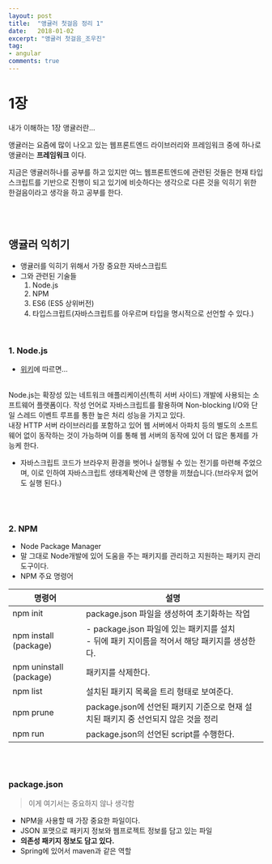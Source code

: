 ```yaml
---
layout: post
title:  "앵귤러 첫걸음 정리 1"
date:   2018-01-02
excerpt: "앵귤러 첫걸음_조우진"
tag:
- angular
comments: true
---
```


# **1장**

내가 이해하는 1장 앵귤러란...
<br>

앵귤러는 요즘에 많이 나오고 있는 웹프론트엔드 라이브러리와 프레임워크 중에 하나로 앵귤러는 **프레임워크** 이다.
<br>

지금은 앵귤러하나를 공부를 하고 있지만 여느 웹프론트엔드에 관련된 것들은 현재 타입스크립트를 기반으로 진행이 되고 있기에 비슷하다는 생각으로 다른 것을 익히기 위한 한걸음이라고 생각을 하고 공부를 한다.

<br>
<br>

## 앵귤러 익히기

- 앵귤러를 익히기 위해서 가장 중요한 자바스크립트
- 그와 관련된 기술들
    1. Node.js
    2. NPM
    3. ES6 (ES5 상위버전)
    4. 타입스크립트(자바스크립트를 아우르며 타입을 명시적으로 선언할 수 있다.)

<br>

### 1. Node.js

- [위키](https://ko.wikipedia.org/wiki/Node.js)에 따르면...
<br>
Node.js는 확장성 있는 네트워크 애플리케이션(특히 서버 사이드) 개발에 사용되는 소프트웨어 플랫폼이다. 작성 언어로 자바스크립트를 활용하며 Non-blocking I/O와 단일 스레드 이벤트 루프를 통한 높은 처리 성능을 가지고 있다.
<br>
내장 HTTP 서버 라이브러리를 포함하고 있어 웹 서버에서 아파치 등의 별도의 소프트웨어 없이 동작하는 것이 가능하며 이를 통해 웹 서버의 동작에 있어 더 많은 통제를 가능케 한다.

- 자바스크립트 코드가 브라우저 환경을 벗어나 실행될 수 있는 전기를 마련해 주었으며, 이로 인하여 자바스크립트 생태계확산에 큰 영향을 끼쳤습니다.(브라우저 없어도 실행 된다.)

<br>
<br>

### 2. NPM

- Node Package Manager
- 말 그대로 Node개발에 있어 도움을 주는 패키지를 관리하고 지원하는 패키지 관리 도구이다.
- NPM 주요 명령어

| 명령어 | 설명 |
|-|-|
|npm init|package.json 파일을 생성하여 초기화하는 작업|
|npm install (package)| - package.json 파일에 있는 패키지를 설치 <br> - 뒤에 패키 지이름을 적어서 해당 패키지를 생성한다.|
|npm uninstall (package)| 패키지를 삭제한다. |
|npm list| 설치된 패키지 목록을 트리 형태로 보여준다. |
|npm prune| package.json에 선언된 패키지 기준으로 현재 설치된 패키지 중 선언되지 않은 것을 정리
|npm run| package.json의 선언된 script를 수행한다.|

<br>
<br>

### **package.json**

> 이게 여기서는 중요하지 않나 생각함

- NPM을 사용할 때 가장 중요한 파일이다.
- JSON 포맷으로 패키지 정보와 웹프로젝트 정보를 담고 있는 파일
- **의존성 패키지 정보도 담고 있다.**
- Spring에 있어서 maven과 같은 역할
